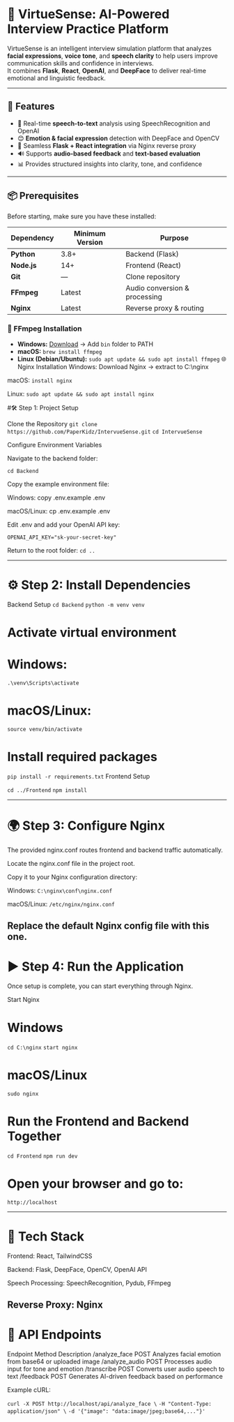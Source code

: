 # 🚀 VirtueSense: AI-Powered Interview Practice Platform

VirtueSense is an intelligent interview simulation platform that analyzes **facial expressions**, **voice tone**, and **speech clarity** to help users improve communication skills and confidence in interviews.  
It combines **Flask**, **React**, **OpenAI**, and **DeepFace** to deliver real-time emotional and linguistic feedback.

---

## 🧠 Features

- 🎤 Real-time **speech-to-text** analysis using SpeechRecognition and OpenAI  
- 😊 **Emotion & facial expression** detection with DeepFace and OpenCV  
- 🧩 Seamless **Flask + React integration** via Nginx reverse proxy  
- 🔊 Supports **audio-based feedback** and **text-based evaluation**  
- 📊 Provides structured insights into clarity, tone, and confidence  

---

## 📦 Prerequisites

Before starting, make sure you have these installed:

| Dependency | Minimum Version | Purpose |
|-------------|----------------|----------|
| **Python** | 3.8+ | Backend (Flask) |
| **Node.js** | 14+ | Frontend (React) |
| **Git** | — | Clone repository |
| **FFmpeg** | Latest | Audio conversion & processing |
| **Nginx** | Latest | Reverse proxy & routing |

### 🔧 FFmpeg Installation

- **Windows:** [Download](https://ffmpeg.org/download.html) → Add `bin` folder to PATH  
- **macOS:** `brew install ffmpeg`  
- **Linux (Debian/Ubuntu):**
  ```sudo apt update && sudo apt install ffmpeg```
🌐 Nginx Installation
Windows: Download Nginx → extract to C:\nginx

macOS: `install nginx`

Linux:
`sudo apt update && sudo apt install nginx`

#🛠️ Step 1: Project Setup

Clone the Repository
`git clone https://github.com/PaperKidz/IntervueSense.git`
`cd IntervueSense`

Configure Environment Variables

Navigate to the backend folder:

`cd Backend`

Copy the example environment file:

Windows: copy .env.example .env

macOS/Linux: cp .env.example .env

Edit .env and add your OpenAI API key:


`OPENAI_API_KEY="sk-your-secret-key"`

Return to the root folder:
``cd ..``

---
# ⚙️ Step 2: Install Dependencies
Backend Setup
``cd Backend``
``python -m venv venv``

# Activate virtual environment
# Windows:
``.\venv\Scripts\activate``
# macOS/Linux:
``source venv/bin/activate``

# Install required packages
``pip install -r requirements.txt``
Frontend Setup

``cd ../Frontend``
``npm install``

---
# 🌍 Step 3: Configure Nginx
The provided nginx.conf routes frontend and backend traffic automatically.

Locate the nginx.conf file in the project root.

Copy it to your Nginx configuration directory:

Windows: ``C:\nginx\conf\nginx.conf``

macOS/Linux: ``/etc/nginx/nginx.conf``

Replace the default Nginx config file with this one.
---

# ▶️ Step 4: Run the Application
Once setup is complete, you can start everything through Nginx.

Start Nginx

# Windows
``cd C:\nginx``
``start nginx``

# macOS/Linux
``sudo nginx``

# Run the Frontend and Backend Together
``cd Frontend``
``npm run dev``

# Open your browser and go to:
``http://localhost``

---

# 🧠 Tech Stack
Frontend: React, TailwindCSS

Backend: Flask, DeepFace, OpenCV, OpenAI API

Speech Processing: SpeechRecognition, Pydub, FFmpeg

Reverse Proxy: Nginx
---

# 🔌 API Endpoints
Endpoint	Method	Description
/analyze_face	POST	Analyzes facial emotion from base64 or uploaded image
/analyze_audio	POST	Processes audio input for tone and emotion
/transcribe	POST	Converts user audio speech to text
/feedback	POST	Generates AI-driven feedback based on performance

Example cURL:

``curl -X POST http://localhost/api/analyze_face \``
``-H "Content-Type: application/json" \``
``-d '{"image": "data:image/jpeg;base64,..."}'``

